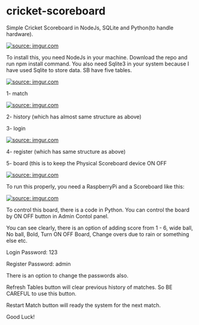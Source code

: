 # cricket-scoreboard
Simple Cricket Scoreboard in NodeJs, SQLite and Python(to handle hardware).

<a href="https://imgur.com/8OpC2Ft"><img src="https://i.imgur.com/8OpC2Ft.gif" title="source: imgur.com" /></a>

To install this, you need NodeJs in your machine. Download the repo and run npm install command. You also need Sqlite3 in your system because I have used Sqlite to store data. SB have five tables.

<a href="https://imgur.com/WSbMlL5"><img src="https://i.imgur.com/WSbMlL5.png" title="source: imgur.com" /></a>


1- match

<a href="https://imgur.com/89ReXdv"><img src="https://i.imgur.com/89ReXdv.png" title="source: imgur.com" /></a>


2- history (which has almost same structure as above)


3- login

<a href="https://imgur.com/WzgiLNl"><img src="https://i.imgur.com/WzgiLNl.png" title="source: imgur.com" /></a>


4- register (which has same structure as above)



5- board (this is to keep the Physical Scoreboard device ON OFF

<a href="https://imgur.com/cAoTaWj"><img src="https://i.imgur.com/cAoTaWj.png" title="source: imgur.com" /></a>





To run this properly, you need a RaspberryPi and a Scoreboard like this:

<a href="https://imgur.com/mAFQVw9"><img src="https://i.imgur.com/mAFQVw9.gif" title="source: imgur.com" /></a>





To control this board, there is a code in Python. You can control the board by ON OFF button in Admin Contol panel.

You can see clearly, there is an option of adding score from 1 - 6, wide ball, No ball, Bold, Turn ON OFF Board, Change overs due to rain or something else etc.


Login Password: 123

Register Password: admin


There is an option to change the passwords also.

Refresh Tables button will clear previous history of matches. So BE CAREFUL to use this button.

Restart Match button will ready the system for the next match.

Good Luck!

